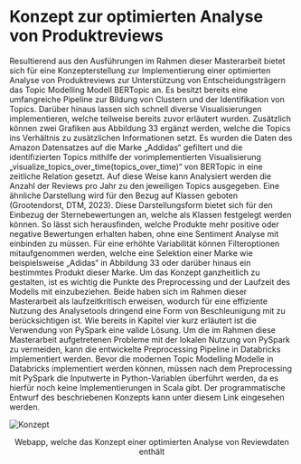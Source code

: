 # Konzept zur optimierten Analyse von Produktreviews


Resultierend aus den Ausführungen im Rahmen dieser Masterarbeit bietet sich für eine Konzepterstellung zur Implementierung einer optimierten Analyse von Produktreviews zur Unterstützung von Entscheidungsträgern das Topic Modelling Modell BERTopic an. Es besitzt bereits eine umfangreiche Pipeline zur Bildung von Clustern und der Identifikation von Topics. Darüber hinaus lassen sich schnell diverse Visualisierungen implementieren, welche teilweise bereits zuvor erläutert wurden. Zusätzlich können zwei Grafiken aus Abbildung 33 ergänzt werden, welche die Topics ins Verhältnis zu zusätzlichen Informationen setzt. 
Es wurden die Daten des Amazon Datensatzes auf die Marke „Addidas“ gefiltert und die identifizierten Topics mithilfe der vorimplementierten Visualisierung „visualize_topics_over_time(topics_over_time)“ von BERTopic in eine zeitliche Relation gesetzt. Auf diese Weise kann Analysiert werden die Anzahl der Reviews pro Jahr zu den jeweiligen Topics ausgegeben. Eine ähnliche Darstellung wird für den Bezug auf Klassen geboten (Grootendorst, DTM, 2023). Diese Darstellungsform bietet sich für den Einbezug der Sternebewertungen an, welche als Klassen festgelegt werden können. So lässt sich herausfinden, welche Produkte mehr positive oder negative Bewertungen erhalten haben, ohne eine Sentiment Analyse mit einbinden zu müssen. Für eine erhöhte Variabilität können Filteroptionen mitaufgenommen werden, welche eine Selektion einer Marke wie beispielsweise „Adidas“ in Abbildung 33 oder darüber hinaus ein bestimmtes Produkt dieser Marke. Um das Konzept ganzheitlich zu gestalten, ist es wichtig die Punkte des Preprocessing und der Laufzeit des Modells mit einzubeziehen. Beide haben sich im Rahmen dieser Masterarbeit als laufzeitkritisch erweisen, wodurch für eine effiziente Nutzung des Analysetools dringend eine Form von Beschleunigung mit zu berücksichtigen ist. Wie bereits in Kapitel vier kurz erläutert ist die Verwendung von PySpark eine valide Lösung. Um die im Rahmen diese Masterarbeit aufgetretenen Probleme mit der lokalen Nutzung von PySpark zu vermeiden, kann die entwickelte Preprocessing Pipeline in Databricks implementiert werden. Bevor die modernen Topic Modelling Modelle in Databricks implementiert werden können, müssen nach dem Preprocessing mit PySpark die Inputwerte in Python-Variablen überführt werden, da es hierfür noch keine Implementierungen in Scala gibt.
Der programmatische Entwurf des beschriebenen Konzepts kann unter diesem Link eingesehen werden.

![Konzept](img/Konzept_Webanwendung.gif)
<p align="center">Webapp, welche das Konzept einer optimierten Analyse von Reviewdaten enthält</p>
